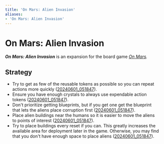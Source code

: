 ```yaml
---
title: 'On Mars: Alien Invasion'
aliases:
- 'On Mars: Alien Invasion'
---
```


# On Mars: Alien Invasion

_**On Mars: Alien Invasion**_ is an expansion for the board game _[On Mars](on-mars.md)._

## Strategy

- Try to get as few of the reusable tokens as possible so you can repeat actions more quickly ([20240601_051847](../entries/20240601_051847.md)).
- Ensure you have enough crystals to always use expendable action tokens ([20240601_051847](../entries/20240601_051847.md)).
- Don't prioritize getting blueprints, but if you get one get the blueprint that lets the aliens place corruption first ([20240601_051847](../entries/20240601_051847.md)).
- Place alien buildings near the humans so it is easier to move the aliens to points of interest ([20240601_051847](../entries/20240601_051847.md)).
- Try to place buildings every reset if you can. This greatly increases the available area for deployment later in the game. Otherwise, you may find that you don't have enough space to place aliens ([20240601_051847](../entries/20240601_051847.md)).
